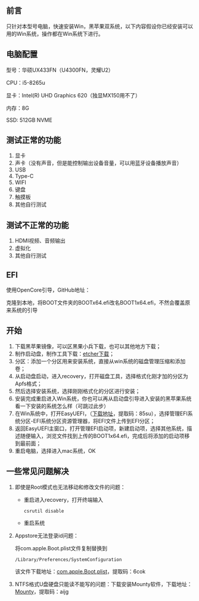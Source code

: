 ## 前言

只针对本型号电脑，快速安装Win，黑苹果双系统，以下内容假设你已经安装可以用的Win系统，操作都在Win系统下进行。

## 电脑配置

型号：华硕UX433FN（U4300FN，灵耀U2）

CPU：i5-8265u

显卡：Intel(R) UHD Graphics 620（独显MX150用不了）

内存：8G

SSD:  512GB NVME

## 测试正常的功能

1. 显卡
2. 声卡（没有声音，但是能控制输出设备音量，可以用蓝牙设备播放声音）
3. USB
4. Type-C
5. WIFI
6. 键盘
7. 触摸板
8. 其他自行测试

## 测试不正常的功能

1. HDMI视频、音频输出
2. 虚拟化
3. 其他自行测试

## EFI

使用OpenCore引导，GitHub地址：

克隆到本地，将BOOT文件夹的BOOTx64.efi改名BOOT1x64.efi，不然会覆盖原来系统的引导

## 开始

1. 下载黑苹果镜像，可以区黑果小兵下载，也可以其他地方下载；
2. 制作启动盘，制作工具下载：[etcher下载](https://www.balena.io/etcher/)；
3. 分区：添加一个分区用来安装系统，直接从win系统的磁盘管理压缩和添加卷；
4. 从启动盘启动，进入recovery，打开磁盘工具，选择格式化刚才加的分区为Apfs格式；
5. 然后选择安装系统，选择刚刚格式化的分区进行安装；
6. 安装完成重启进入Win系统，你也可以再从启动盘引导进入安装的黑苹果系统看一下安装的系统怎么样（可跳过此步）
7. 在Win系统中，打开EasyUEFI，（[下载地址](https://pan.baidu.com/s/16o5YCie91bxoOjrFJdVjhg)，提取码：85su），选择管理EFI系统分区-EFI系统分区资源管理器，将EFI文件上传到EFI分区；
8. 返回EasyUEFI主窗口，打开管理EFI启动项，新建启动项，选择其他系统，描述随便输入，浏览文件找到上传的BOOT1x64.efi，完成后将添加的启动项移到最前面；
9. 重启电脑，选择进入mac系统，OK

## 一些常见问题解决

1. 即使是Root模式也无法移动和修改文件的问题：

   - 重启进入recovery，打开终端输入

     ```shell
     csrutil disable
     ```

   - 重启系统

2. Appstore无法登录id问题：

   将com.apple.Boot.plist文件复制替换到

   ```shell
   /Library/Preferences/SystemConfiguration
   ```

   该文件下载地址：[com.apple.Boot.plist](https://pan.baidu.com/s/1JXaV8iHINyYWFCdXX0AWjg)，提取码：6cok

3. NTFS格式U盘硬盘只能读不能写的问题：下载安装Mounty软件，下载地址：[Mounty](https://pan.baidu.com/s/1p5yOWIOXQkh_frWY5ZBwWw)，提取码：aijg

